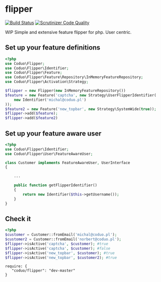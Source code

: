 flipper
====================
[![Build Status](https://travis-ci.org/coduo/flipper.svg?branch=master)](https://travis-ci.org/coduo/flipper)
[![Scrutinizer Code Quality](https://scrutinizer-ci.com/g/coduo/flipper/badges/quality-score.png?b=master)](https://scrutinizer-ci.com/g/coduo/flipper/?branch=master)


WIP
Simple and extensive feature flipper for php. User centric.

## Set up your feature definitions

```php
<?php
use Coduo\Flipper;
use Coduo\Flipper\Identifier;
use Coduo\Flipper\Feature;
use Coduo\Flipper\Feature\Repository\InMemoryFeatureRepository;
use Coduo\Flipper\Activation\Strategy;

$flipper = new Flipper(new InMemoryFeatureRepository())
$feature = new Feature('captcha', new Strategy\UserFlipperIdentifier(
    new Identifier('michal@coduo.pl')
));
$feature2 = new Feature('new_topbar', new Strategy\SystemWide(true));
$flipper->add($feature);
$flipper->add($feature2)
```

## Set up your feature aware user

```php
<?php
use Coduo\Flipper\Identifier;
use Coduo\Flipper\User\FeatureAwareUser;

class Customer implements FeatureAwareUser, UserInterface
{

    ...
    
    public function getFlipperIdentifier()
    {
        return new Identifier($this->getUsername());
    }
}
```

## Check it
```php
<?php
$customer = Customer::fromEmail('michal@coduo.pl');
$customer2 = Customer::fromEmail('norbert@coduo.pl');
$flipper->isActive('captcha', $customer); #true
$flipper->isActive('captcha', $customer); #false
$flipper->isActive('new_topbar', $customer); #true
$flipper->isActive('new_topbar', $customer2); #true
```

```
require: {
   "coduo/flipper": "dev-master"
}
```
